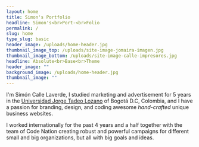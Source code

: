 ```yaml
---
layout: home
title: Simon's Portfolio
headline: Simon's<br>Port-<br>Folio
permalink: /
slug: home
type_slug: basic
header_image: /uploads/home-header.jpg
thumbnail_image_top: /uploads/site-image-jomaira-imagen.jpg
thumbnail_image_bottom: /uploads/site-image-calle-impresores.jpg
headline: Absolute<br>Base<br>Theme
header_image: ""
background_image: /uploads/home-header.jpg
thumbnail_image: ""
---
```


I'm Simón Calle Laverde, I studied marketing and advertisement for 5 years in the <a href="">Universidad Jorge Tadeo Lozano</a> of Bogotá D.C, Colombia, and I have a passion for branding, design, and coding awesome <em>hand-crafted</em> unique business websites.


I worked internationally for the past 4 years and a half together with the team of Code Nation creating robust and powerful campaigns for different small and big organizations, but all with big goals and ideas.